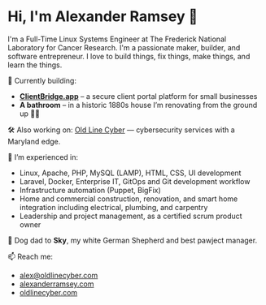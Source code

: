 # Hi, I'm Alexander Ramsey 👋

I'm a Full-Time Linux Systems Engineer at The Frederick National Laboratory for Cancer Research. I'm a passionate maker, builder, and software entrepreneur. I love to build things, fix things, make things, and learn the things.

🔧 Currently building:  
- **[ClientBridge.app](https://clientbridge.app)** – a secure client portal platform for small businesses  
- **A bathroom** – in a historic 1880s house I’m renovating from the ground up 🛁🔨

🛠️ Also working on: [Old Line Cyber](https://oldlinecyber.com) — cybersecurity services with a Maryland edge.

🧠 I’m experienced in:
- Linux, Apache, PHP, MySQL (LAMP), HTML, CSS, UI development
- Laravel, Docker, Enterprise IT, GitOps and Git development workflow
- Infrastructure automation (Puppet, BigFix)
- Home and commercial construction, renovation, and smart home integration including electrical, plumbing, and carpentry
- Leadership and project management, as a certified scrum product owner

🐺 Dog dad to **Sky**, my white German Shepherd and best pawject manager.

📫 Reach me:  
- alex@oldlinecyber.com
- [alexanderramsey.com](https://alexanderramsey.com)
- [oldlinecyber.com](https://oldlinecyber.com)
